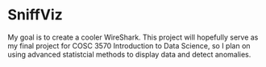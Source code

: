# SniffViz
My goal is to create a cooler WireShark. This project will hopefully serve as my final project for COSC 3570 Introduction to Data Science, so I plan on using advanced statistcial methods to display data and detect anomalies. 
